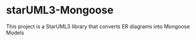 # starUML3-Mongoose
This project is a StarUML3 library that converts ER diagrams into Mongoose Models
